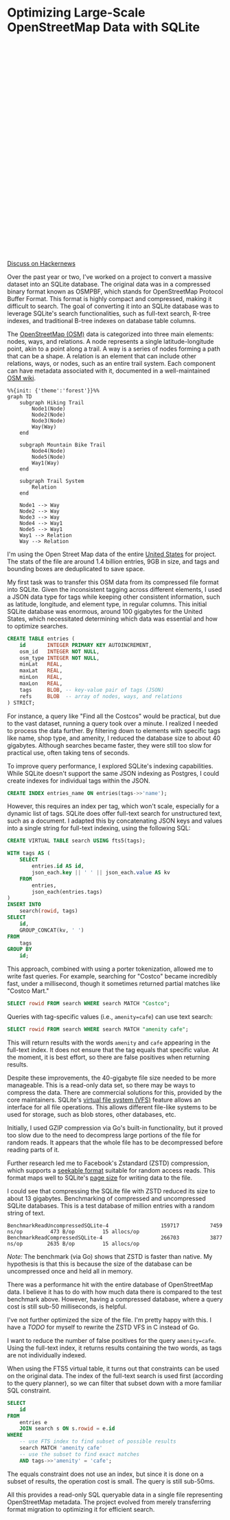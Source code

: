 # Optimizing Large-Scale OpenStreetMap Data with SQLite

<div role="alert" class="alert alert-info">
  <svg xmlns="http://www.w3.org/2000/svg" fill="none" viewBox="0 0 24 24" class="stroke-current shrink-0 w-6 h-6"><path stroke-linecap="round" stroke-linejoin="round" stroke-width="2" d="M13 16h-1v-4h-1m1-4h.01M21 12a9 9 0 11-18 0 9 9 0 0118 0z"></path></svg>
  <span><a href="https://news.ycombinator.com/item?id=40864091">Discuss on Hackernews</a></span>
</div>

Over the past year or two, I've worked on a project to convert a massive dataset
into an SQLite database. The original data was in a compressed binary format
known as OSMPBF, which stands for OpenStreetMap Protocol Buffer Format. This
format is highly compact and compressed, making it difficult to search. The goal
of converting it into an SQLite database was to leverage SQLite's search
functionalities, such as full-text search, R-tree indexes, and traditional
B-tree indexes on database table columns.

The [OpenStreetMap (OSM)](https://www.openstreetmap.org) data is categorized
into three main elements: nodes, ways, and relations. A node represents a single
latitude-longitude point, akin to a point along a trail. A way is a series of
nodes forming a path that can be a shape. A relation is an element that can
include other relations, ways, or nodes, such as an entire trail system. Each
component can have metadata associated with it, documented in a well-maintained
[OSM wiki](https://wiki.openstreetmap.org/wiki/Tags).

```mermaid
%%{init: {'theme':'forest'}}%%
graph TD
    subgraph Hiking Trail
        Node1(Node)
        Node2(Node)
        Node3(Node)
        Way(Way)
    end

    subgraph Mountain Bike Trail
        Node4(Node)
        Node5(Node)
        Way1(Way)
    end

    subgraph Trail System
        Relation
    end

    Node1 --> Way
    Node2 --> Way
    Node3 --> Way
    Node4 --> Way1
    Node5 --> Way1
    Way1 --> Relation
    Way --> Relation
```

I'm using the Open Street Map data of the entire
[United States](https://download.geofabrik.de/north-america/us.html) for
project. The stats of the file are around 1.4 billion entries, 9GB in size, and
tags and bounding boxes are deduplicated to save space.

My first task was to transfer this OSM data from its compressed file format into
SQLite. Given the inconsistent tagging across different elements, I used a JSON
data type for tags while keeping other consistent information, such as latitude,
longitude, and element type, in regular columns. This initial SQLite database
was enormous, around 100 gigabytes for the United States, which necessitated
determining which data was essential and how to optimize searches.

```sql
CREATE TABLE entries (
	id       INTEGER PRIMARY KEY AUTOINCREMENT,
	osm_id   INTEGER NOT NULL,
	osm_type INTEGER NOT NULL,
	minLat   REAL,
	maxLat   REAL,
	minLon   REAL,
	maxLon   REAL,
	tags     BLOB, -- key-value pair of tags (JSON)
	refs     BLOB  -- array of nodes, ways, and relations
) STRICT;
```

For instance, a query like "Find all the Costcos" would be practical, but due to
the vast dataset, running a query took over a minute. I realized I needed to
process the data further. By filtering down to elements with specific tags like
name, shop type, and amenity, I reduced the database size to about 40 gigabytes.
Although searches became faster, they were still too slow for practical use,
often taking tens of seconds.

To improve query performance, I explored SQLite's indexing capabilities. While
SQLite doesn't support the same JSON indexing as Postgres, I could create
indexes for individual tags within the JSON.

```sql
CREATE INDEX entries_name ON entries(tags->>'name');
```

However, this requires an index per tag, which won't scale, especially for a
dynamic list of tags. SQLite does offer full-text search for unstructured text,
such as a document. I adapted this by concatenating JSON keys and values into a
single string for full-text indexing, using the following SQL:

```sql
CREATE VIRTUAL TABLE search USING fts5(tags);

WITH tags AS (
	SELECT
		entries.id AS id,
		json_each.key || ' ' || json_each.value AS kv
	FROM
		entries,
		json_each(entries.tags)
)
INSERT INTO
	search(rowid, tags)
SELECT
	id,
	GROUP_CONCAT(kv, ' ')
FROM
	tags
GROUP BY
	id;
```

This approach, combined with using a porter tokenization, allowed me to write
fast queries. For example, searching for "Costco" became incredibly fast, under
a millisecond, though it sometimes returned partial matches like "Costco Mart."

```sql
SELECT rowid FROM search WHERE search MATCH "Costco";
```

Queries with tag-specific values (i.e., `amenity=cafe`) can use text search:

```sql
SELECT rowid FROM search WHERE search MATCH "amenity cafe";
```

This will return results with the words `amenity` and `cafe` appearing in the
full-text index. It does not ensure that the tag equals that specific value. At
the moment, it is best effort, so there are false positives when returning
results.

Despite these improvements, the 40-gigabyte file size needed to be more
manageable. This is a read-only data set, so there may be ways to compress the
data. There are commercial solutions for this, provided by the core maintainers.
SQLite's [virtual file system (VFS)](https://www.sqlite.org/vfs.html) feature
allows an interface for all file operations. This allows different file-like
systems to be used for storage, such as blob stores, other databases, etc.

Initially, I used GZIP compression via Go's built-in functionality, but it
proved too slow due to the need to decompress large portions of the file for
random reads. It appears that the whole file has to be decompressed before
reading parts of it.

Further research led me to Facebook's Zstandard (ZSTD) compression, which
supports a
[seekable format](https://github.com/facebook/zstd/blob/3de0541aef8da51f144ef47fb86dcc38b21afb00/contrib/seekable_format/zstd_seekable_compression_format.md)
suitable for random access reads. This format maps well to SQLite's
[page size](https://www.sqlite.org/pragma.html#pragma_page_size) for writing
data to the file.

I could see that compressing the SQLite file with ZSTD reduced its size to about
13 gigabytes. Benchmarking of compressed and uncompressed SQLite databases. This
is a test database of million entries with a random string of text.

```
BenchmarkReadUncompressedSQLite-4              	  159717	      7459 ns/op	     473 B/op	      15 allocs/op
BenchmarkReadCompressedSQLite-4                	  266703	      3877 ns/op	    2635 B/op	      15 allocs/op
```

_Note:_ The benchmark (via Go) shows that ZSTD is faster than native. My
hypothesis is that this is because the size of the database can be uncompressed
once and held all in memory.

There was a performance hit with the entire database of OpenStreetMap data. I
believe it has to do with how much data there is compared to the test benchmark
above. However, having a compressed database, where a query cost is still sub-50
milliseconds, is helpful.

I've not further optimized the size of the file. I'm pretty happy with this. I
have a _TODO_ for myself to rewrite the ZSTD VFS in C instead of Go.

I want to reduce the number of false positives for the query `amenity=cafe`.
Using the full-text index, it returns results containing the two words, as tags
are not individually indexed.

When using the FTS5 virtual table, it turns out that constraints can be used on
the original data. The index of the full-text search is used first (according to
the query planner), so we can filter that subset down with a more familiar SQL
constraint.

```sql
SELECT
	id
FROM
	entries e
	JOIN search s ON s.rowid = e.id
WHERE
	-- use FTS index to find subset of possible results
	search MATCH 'amenity cafe'
	-- use the subset to find exact matches
	AND tags->>'amenity' = 'cafe';
```

The equals constraint does not use an index, but since it is done on a subset of
results, the operation cost is small. The query is still sub-50ms.

All this provides a read-only SQL queryable data in a single file representing
OpenStreetMap metadata. The project evolved from merely transferring format
migration to optimizing it for efficient search.
